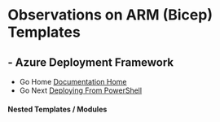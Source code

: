 #  Observations on ARM (Bicep) Templates # 

## - Azure Deployment Framework ## 
- Go Home [Documentation Home](./index.md)
- Go Next [Deploying From PowerShell](./Deploying_From_PowerShell.md)

####  Nested Templates / Modules

